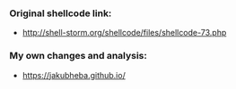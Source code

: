 ### Original shellcode link: ###
- http://shell-storm.org/shellcode/files/shellcode-73.php

### My own changes and analysis: ###
- https://jakubheba.github.io/
